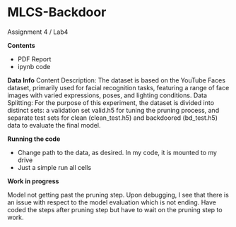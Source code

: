 # MLCS-Backdoor
Assignment 4 / Lab4

**Contents**
- PDF Report
- ipynb code

**Data Info**
Content Description: The dataset is based on the YouTube Faces dataset, primarily used for facial recognition tasks, featuring a range of face images with varied expressions, poses, and lighting conditions.
Data Splitting: For the purpose of this experiment, the dataset is divided into distinct sets: a validation set valid.h5 for tuning the pruning process, and separate test sets for clean (clean_test.h5) and backdoored (bd_test.h5) data to evaluate the final model.


**Running the code**
- Change path to the data, as desired. In my code, it is mounted to my drive
- Just a simple run all cells
  
**Work in progress**

Model not getting past the pruning step. Upon debugging, I see that there is an issue with respect to the model evaluation which is not ending. 
Have coded the steps after pruning step but have to wait on the pruning step to work.



